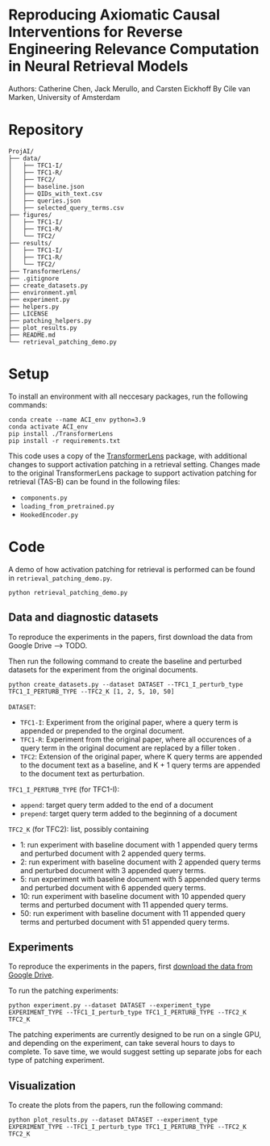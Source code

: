 # Reproducing Axiomatic Causal Interventions for Reverse Engineering Relevance Computation in Neural Retrieval Models
Authors: Catherine Chen, Jack Merullo, and Carsten Eickhoff
By Cile van Marken, University of Amsterdam

<!-- This code corresponds to the paper: __Axiomatic Causal Interventions for Reverse Engineering Relevance Computation in Neural Retrieval Models__, in _Proceedings of the 47th International ACM SIGIR Conference on Research and Development in Information Retrieval (SIGIR ’24)_, July 14–18, 2024, Washington, DC, USA. [Link to paper](https://arxiv.org/abs/2405.02503) -->

# Repository
```
ProjAI/
├── data/
│   ├── TFC1-I/
│   ├── TFC1-R/
│   ├── TFC2/
│   ├── baseline.json
│   ├── QIDs_with_text.csv
│   ├── queries.json
│   ├── selected_query_terms.csv
├── figures/
│   ├── TFC1-I/
│   ├── TFC1-R/
│   └── TFC2/
├── results/
│   ├── TFC1-I/
│   ├── TFC1-R/
│   └── TFC2/
├── TransformerLens/
├── .gitignore
├── create_datasets.py
├── environment.yml
├── experiment.py
├── helpers.py
├── LICENSE
├── patching_helpers.py
├── plot_results.py
├── README.md
└── retrieval_patching_demo.py
```

# Setup
To install an environment with all neccesary packages, run the following commands:
```
conda create --name ACI_env python=3.9
conda activate ACI_env
pip install ./TransformerLens
pip install -r requirements.txt
```

This code uses a copy of the [TransformerLens](https://github.com/neelnanda-io/TransformerLens) package, with additional changes to support activation patching in a retrieval setting. Changes made to the original TransformerLens package to support activation patching for retrieval (TAS-B) can be found in the following files:

- `components.py`
- `loading_from_pretrained.py`
- `HookedEncoder.py`


# Code

A demo of how activation patching for retrieval is performed can be found in `retrieval_patching_demo.py`. 

```
python retrieval_patching_demo.py
```


## Data and diagnostic datasets
To reproduce the experiments in the papers, first download the data from Google Drive --> TODO. 
<!-- [download the data from Google Drive](https://drive.google.com/file/d/1duqXgx2iqPyoom0Nui3nwy33rqjt5pll/view?usp=drive_link) -->
Then run the following command to create the baseline and perturbed datasets for the experiment from the original documents.

```
python create_datasets.py --dataset DATASET --TFC1_I_perturb_type TFC1_I_PERTURB_TYPE --TFC2_K [1, 2, 5, 10, 50]
```

`DATASET`:
- `TFC1-I`: Experiment from the original paper, where a query term is appended or prepended to the orginal document.
- `TFC1-R`: Experiment from the original paper, where all occurences of a query term in the original document are replaced by a filler token .
- `TFC2`: Extension of the original paper, where K query terms are appended to the document text as a baseline, and K + 1 query terms are appended to the document text as perturbation.

`TFC1_I_PERTURB_TYPE` (for TFC1-I):
- `append`: target query term added to the end of a document
- `prepend`: target query term added to the beginning of a document

`TFC2_K` (for TFC2): list, possibly containing
- 1: run experiment with baseline document with 1 appended query terms and perturbed document with 2 appended query terms.
- 2: run experiment with baseline document with 2 appended query terms and perturbed document with 3 appended query terms.
- 5: run experiment with baseline document with 5 appended query terms and perturbed document with 6 appended query terms.
- 10: run experiment with baseline document with 10 appended query terms and perturbed document with 11 appended query terms.
- 50: run experiment with baseline document with 11 appended query terms and perturbed document with 51 appended query terms.


## Experiments

To reproduce the experiments in the papers, first [download the data from Google Drive](https://drive.google.com/file/d/1duqXgx2iqPyoom0Nui3nwy33rqjt5pll/view?usp=drive_link). 

To run the patching experiments:

```
python experiment.py --dataset DATASET --experiment_type EXPERIMENT_TYPE --TFC1_I_perturb_type TFC1_I_PERTURB_TYPE --TFC2_K TFC2_K
```

The patching experiments are currently designed to be run on a single GPU, and depending on the experiment, can take several hours to days to complete. To save time, we would suggest setting up separate jobs for each type of patching experiment.


## Visualization
To create the plots from the papers, run the following command:
```
python plot_results.py --dataset DATASET --experiment_type EXPERIMENT_TYPE --TFC1_I_perturb_type TFC1_I_PERTURB_TYPE --TFC2_K TFC2_K
```


